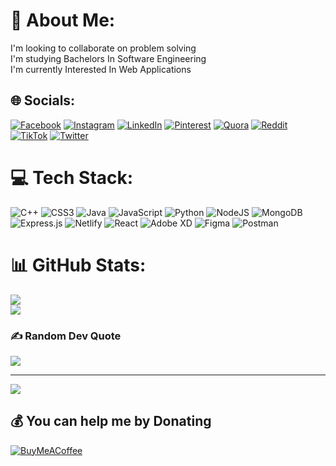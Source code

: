 # 💫 About Me:
I'm looking to collaborate on problem solving <br>I'm studying Bachelors In Software Engineering<br>I'm currently Interested In Web Applications


## 🌐 Socials:
[![Facebook](https://img.shields.io/badge/Facebook-%231877F2.svg?logo=Facebook&logoColor=white)](https://facebook.com/iamumarahmed) [![Instagram](https://img.shields.io/badge/Instagram-%23E4405F.svg?logo=Instagram&logoColor=white)](https://instagram.com/ig_umarahmed) [![LinkedIn](https://img.shields.io/badge/LinkedIn-%230077B5.svg?logo=linkedin&logoColor=white)](https://linkedin.com/in/umarahmedse) [![Pinterest](https://img.shields.io/badge/Pinterest-%23E60023.svg?logo=Pinterest&logoColor=white)](https://pinterest.com/umarahmedse) [![Quora](https://img.shields.io/badge/Quora-%23B92B27.svg?logo=Quora&logoColor=white)](https://quora.com/profile/umarahmedse) [![Reddit](https://img.shields.io/badge/Reddit-%23FF4500.svg?logo=Reddit&logoColor=white)](https://reddit.com/user/umarahmedse) [![TikTok](https://img.shields.io/badge/TikTok-%23000000.svg?logo=TikTok&logoColor=white)](https://tiktok.com/@umarahmedse) [![Twitter](https://img.shields.io/badge/Twitter-%231DA1F2.svg?logo=Twitter&logoColor=white)](https://twitter.com/umarahmed_se) 

# 💻 Tech Stack:
![C++](https://img.shields.io/badge/c++-%2300599C.svg?style=for-the-badge&logo=c%2B%2B&logoColor=white) ![CSS3](https://img.shields.io/badge/css3-%231572B6.svg?style=for-the-badge&logo=css3&logoColor=white) ![Java](https://img.shields.io/badge/java-%23ED8B00.svg?style=for-the-badge&logo=java&logoColor=white) ![JavaScript](https://img.shields.io/badge/javascript-%23323330.svg?style=for-the-badge&logo=javascript&logoColor=%23F7DF1E) ![Python](https://img.shields.io/badge/python-3670A0?style=for-the-badge&logo=python&logoColor=ffdd54) ![NodeJS](https://img.shields.io/badge/node.js-6DA55F?style=for-the-badge&logo=node.js&logoColor=white) ![MongoDB](https://img.shields.io/badge/MongoDB-%234ea94b.svg?style=for-the-badge&logo=mongodb&logoColor=white) ![Express.js](https://img.shields.io/badge/express.js-%23404d59.svg?style=for-the-badge&logo=express&logoColor=%2361DAFB) ![Netlify](https://img.shields.io/badge/netlify-%23000000.svg?style=for-the-badge&logo=netlify&logoColor=#00C7B7) ![React](https://img.shields.io/badge/react-%2320232a.svg?style=for-the-badge&logo=react&logoColor=%2361DAFB) ![Adobe XD](https://img.shields.io/badge/Adobe%20XD-470137?style=for-the-badge&logo=Adobe%20XD&logoColor=#FF61F6) 	![Figma](https://img.shields.io/badge/figma-%23F24E1E.svg?style=for-the-badge&logo=figma&logoColor=white) ![Postman](https://img.shields.io/badge/Postman-FF6C37?style=for-the-badge&logo=postman&logoColor=white)
# 📊 GitHub Stats:
![](https://github-readme-stats.vercel.app/api?username=umarahmedse&theme=default&hide_border=false&include_all_commits=true&count_private=true)<br/>
![](https://github-readme-streak-stats.herokuapp.com/?user=umarahmedse&theme=default&hide_border=false)<br/>




### ✍️ Random Dev Quote
![](https://quotes-github-readme.vercel.app/api?type=horizontal&theme=default)



---
[![](https://visitcount.itsvg.in/api?id=umarahmedse&icon=0&color=0)](https://visitcount.itsvg.in)

  ## 💰 You can help me by Donating
  [![BuyMeACoffee](https://img.shields.io/badge/Buy%20Me%20a%20Coffee-ffdd00?style=for-the-badge&logo=buy-me-a-coffee&logoColor=black)](https://buymeacoffee.com/https://www.buymeacoffee.com/umarahmedse) 

  
